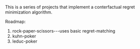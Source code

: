 This is a series of projects that implement a conterfactual regret minimization algorithm. 

Roadmap:
1) rock-paper-scissors---uses basic regret-matching
2) kuhn-poker
3) leduc-poker